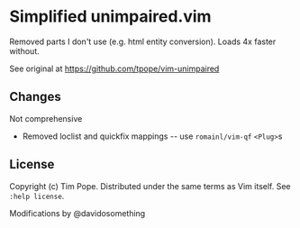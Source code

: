 # Simplified unimpaired.vim

Removed parts I don't use (e.g. html entity conversion). Loads 4x faster
without.

See original at <https://github.com/tpope/vim-unimpaired>

## Changes

Not comprehensive

- Removed loclist and quickfix mappings -- use `romainl/vim-qf` `<Plug>`s

## License

Copyright (c) Tim Pope.  Distributed under the same terms as Vim itself.
See `:help license`.

Modifications by @davidosomething
